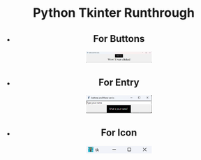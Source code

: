 <!--# Interesting-Python

Trying to do some things with Tkinter and random library of Python

**Buttons Interface**

![buttons interface](./images/button.png)

**Entry/input**

![Entry/ input](./images/Entry.png)-->

<div align="center">
   <h1>Python Tkinter Runthrough</h1>
   <ul align = "center" >
     <li align = "center"><p><h2>For Buttons</h2></p><img src = "./images/button.png" width = "150"></li>
     <li align = "center"><p><h2>For Entry</h2></p><img src = "./images/Entry.png" width = "150"></li>
     <li align = "center"><p><h2>For Icon</h2></p><img src = "./images/icon.png" width = "150"></li>
   </ul>
   
</div>
